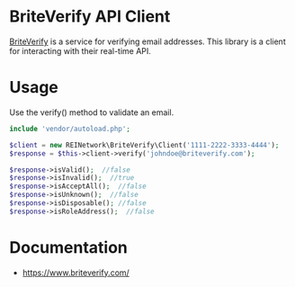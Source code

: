 # BriteVerify API Client #

[BriteVerify](http://www.briteverify.com/) is a service for verifying email addresses. This library is a client for interacting with their real-time API.


# Usage

Use the verify() method to validate an email.

```php
include 'vendor/autoload.php';

$client = new REINetwork\BriteVerify\Client('1111-2222-3333-4444');
$response = $this->client->verify('johndoe@briteverify.com');

$response->isValid();  //false
$response->isInvalid();  //true
$response->isAcceptAll();  //false
$response->isUnknown();  //false
$response->isDisposable(); //false
$response->isRoleAddress();  //false
```


# Documentation

* https://www.briteverify.com/
